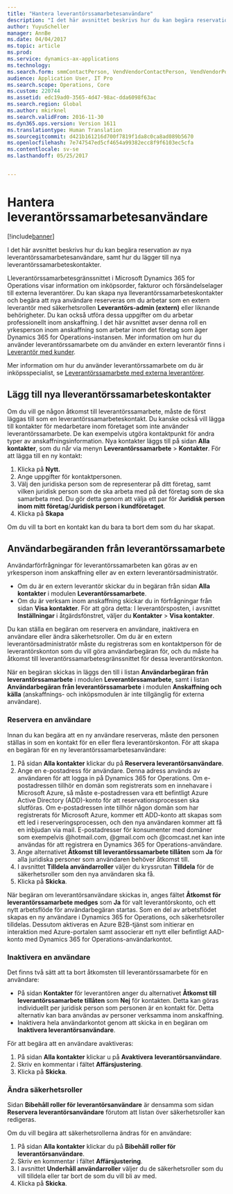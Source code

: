 ```yaml
---
title: "Hantera leverantörssamarbetesanvändare"
description: "I det här avsnittet beskrivs hur du kan begära reservation av nya leverantörssamarbetesanvändare, samt hur du lägger till nya leverantörssamarbeteskontakter."
author: YuyuScheller
manager: AnnBe
ms.date: 04/04/2017
ms.topic: article
ms.prod: 
ms.service: dynamics-ax-applications
ms.technology: 
ms.search.form: smmContactPerson, VendVendorContactPerson, VendVendorPortalUser
audience: Application User, IT Pro
ms.search.scope: Operations, Core
ms.custom: 220744
ms.assetid: edc19ad0-3565-4d47-98ac-dda6098f63ac
ms.search.region: Global
ms.author: mkirknel
ms.search.validFrom: 2016-11-30
ms.dyn365.ops.version: Version 1611
ms.translationtype: Human Translation
ms.sourcegitcommit: d421b161216d700f7819f1da8c0ca8ad089b5670
ms.openlocfilehash: 7e747547ed5cf4654a99382ecc8f9f6103ec5cfa
ms.contentlocale: sv-se
ms.lasthandoff: 05/25/2017


---
```


# <a name="manage-vendor-collaboration-users"></a>Hantera leverantörssamarbetesanvändare

[!include[banner](../includes/banner.md)]


I det här avsnittet beskrivs hur du kan begära reservation av nya leverantörssamarbetesanvändare, samt hur du lägger till nya leverantörssamarbeteskontakter. 

Lleverantörssamarbetesgränssnittet i Microsoft Dynamics 365 for Operations visar information om inköpsorder, fakturor och försändelselager till externa leverantörer. Du kan skapa nya lleverantörssamarbeteskontakter och begära att nya användare reserveras om du arbetar som en extern leverantör med säkerhetsrollen **Leverantörs-admin (extern)** eller liknande behörigheter. Du kan också utföra dessa uppgifter om du arbetar professionellt inom anskaffning. I det här avsnittet avser denna roll en yrkesperson inom anskaffning som arbetar inom det företag som äger Dynamics 365 for Operations-instansen. Mer information om hur du använder leverantörssamarbete om du använder en extern leverantör finns i [Leverantör med kunder](vendor-collaboration-work-customers-dynamics-365-operations.md).  

Mer information om hur du använder leverantörssamarbete om du är inköpsspecialist, se [Leverantörssamarbete med externa leverantörer](vendor-collaboration-work-external-vendors.md).

## <a name="add-new-vendor-collaboration-contacts"></a>Lägg till nya lleverantörssamarbeteskontakter
Om du vill ge någon åtkomst till leverantörssamarbete, måste de först läggas till som en leverantörssamarbeteskontakt. Du kanske också vill lägga till kontakter för medarbetare inom företaget som inte använder leverantörssamarbete. De kan exempelvis utgöra kontaktpunkt för andra typer av anskaffningsinformation. Nya kontakter läggs till på sidan **Alla kontakter**, som du når via menyn **Leverantörssamarbete** &gt; **Kontakter**. För att lägga till en ny kontakt:

1.  Klicka på **Nytt.**
2.  Ange uppgifter för kontaktpersonen.
3.  Välj den juridiska person som de representerar på ditt företag, samt vilken juridisk person som de ska arbeta med på det företag som de ska samarbeta med. Du gör detta genom att välja ett par för **Juridisk person inom mitt företag**/**Juridisk person i kundföretaget**.
4.  Klicka på **Skapa**

Om du vill ta bort en kontakt kan du bara ta bort dem som du har skapat.

## <a name="vendor-collaboration-user-requests"></a>Användarbegäranden från leverantörssamarbete
Användarförfrågningar för leverantörssamarbeten kan göras av en yrkesperson inom anskaffning eller av en extern leverantörsadministratör.

-   Om du är en extern leverantör skickar du in begäran från sidan **Alla kontakter** i modulen **Leverantörssamarbete**.
-   Om du är verksam inom anskaffning skickar du in förfrågningar från sidan **Visa kontakter**. För att göra detta: I leverantörsposten, i avsnittet **Inställningar** i åtgärdsfönstret, väljer du **Kontakter** &gt; **Visa kontakter**.

Du kan ställa en begäran om reservera en användare, inaktivera en användare eller ändra säkerhetsroller. Om du är en extern leverantörsadministratör måste du registreras som en kontaktperson för de leverantörskonton som du vill göra användarbegäran för, och du måste ha åtkomst till leverantörssamarbetesgränssnittet för dessa leverantörskonton.  

När en begäran skickas in läggs den till i listan **Användarbegäran från leverantörssamarbete** i modulen **Leverantörssamarbete**, samt i listan **Användarbegäran från leverantörssamarbete** i modulen **Anskaffning och källa** (anskaffnings- och inköpsmodulen är inte tillgänglig för externa användare).

### <a name="provision-a-user"></a>Reservera en användare

Innan du kan begära att en ny användare reserveras, måste den personen ställas in som en kontakt för en eller flera leverantörskonton. För att skapa en begäran för en ny leverantörssamarbetesanvändare:

1.  På sidan **Alla kontakter** klickar du på **Reservera leverantörsanvändare**.
2.  Ange en e-postadress för användare. Denna adress används av användaren för att logga in på Dynamics 365 for Operations. Om e-postadressen tillhör en domän som registrerats som en innehavare i Microsoft Azure, så måste e-postadressen vara ett befintligt Azure Active Directory (ADD)-konto för att reservationsprocessen ska slutföras. Om e-postadressen inte tillhör någon domän som har registrerats för Microsoft Azure, kommer ett ADD-konto att skapas som ett led i reserveringsprocessen, och den nya användaren kommer att få en inbjudan via mail. E-postadresser för konsumenter med domäner som exempelvis @hotmail.com, @gmail.com och @comcast.net kan inte användas för att registrera en Dynamics 365 for Operations-användare.
3.  Ange alternativet **Åtkomst till leverantörssamarbete tillåten** som **Ja** för alla juridiska personer som användaren behöver åtkomst till.
4.  I avsnittet **Tilldela användarroller** väljer du kryssrutan **Tilldela** för de säkerhetsroller som den nya användaren ska få.
5.  Klicka på **Skicka**.

När begäran om leverantörsanvändare skickas in, anges fältet **Åtkomst för leverantörssamarbete medges** som **Ja** för valt leverantörskonto, och ett nytt arbetsflöde för användarbegäran startas. Som en del av arbetsflödet skapas en ny användare i Dynamics 365 for Operations, och säkerhetsroller tilldelas. Dessutom aktiveras en Azure B2B-tjänst som initierar en interaktion med Azure-portalen samt associerar ett nytt eller befintligt AAD-konto med Dynamics 365 for Operations-användarkontot.

### <a name="inactivate-a-user"></a>Inaktivera en användare

Det finns två sätt att ta bort åtkomsten till leverantörssamarbete för en användare:

-   På sidan **Kontakter** för leverantören anger du alternativet **Åtkomst till leverantörssamarbete tillåten** som **Nej** för kontakten. Detta kan göras individuellt per juridisk person som personen är en kontakt för. Detta alternativ kan bara användas av personer verksamma inom anskaffning.
-   Inaktivera hela användarkontot genom att skicka in en begäran om **Inaktivera leverantörsanvändare**.

För att begära att en användare avaktiveras:

1.  På sidan **Alla kontakter** klickar u på **Avaktivera** **leverantörsanvändare**.
2.  Skriv en kommentar i fältet **Affärsjustering**.
3.  Klicka på **Skicka**.

### <a name="modify-security-roles"></a>Ändra säkerhetsroller

Sidan **Bibehåll roller för leverantörsanvändare** är densamma som sidan **Reservera leverantörsanvändare** förutom att listan över säkerhetsroller kan redigeras.  

Om du vill begära att säkerhetsrollerna ändras för en användare:

1.  På sidan **Alla kontakter** klickar du på **Bibehåll** **roller för leverantörsanvändare**.
2.  Skriv en kommentar i fältet **Affärsjustering**.
3.  I avsnittet **Underhåll användarroller** väljer du de säkerhetsroller som du vill tilldela eller tar bort de som du vill bli av med.
4.  Klicka på **Skicka**.





